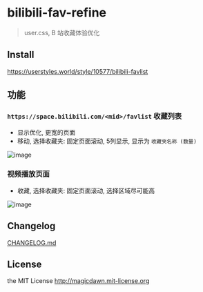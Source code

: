 # bilibili-fav-refine

> user.css, B 站收藏体验优化

## Install

https://userstyles.world/style/10577/bilibili-favlist

## 功能

### `https://space.bilibili.com/<mid>/favlist` 收藏列表

- 显示优化, 更宽的页面
- 移动, 选择收藏夹: 固定页面滚动, 5列显示, 显示为 `收藏夹名称 (数量)`

![image](https://github.com/magicdawn/bilibili-fav-refine/assets/4067115/bfb0ffa3-ac85-4b71-ac87-4d55b490aa38)

### 视频播放页面

- 收藏, 选择收藏夹: 固定页面滚动, 选择区域尽可能高

![image](https://github.com/magicdawn/bilibili-fav-refine/assets/4067115/21a4aa18-184a-43d9-ad0c-571e13a16641)

## Changelog

[CHANGELOG.md](CHANGELOG.md)

## License

the MIT License http://magicdawn.mit-license.org
